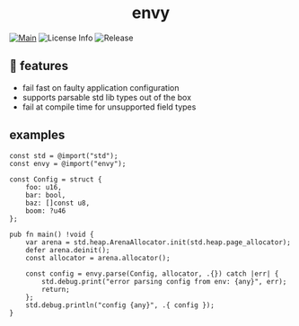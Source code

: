 <h1 align="center">
    envy
</h1>

<div align="center>
    deserialize environment variables into typesafe structs
</div>

![Zig Support](https://img.shields.io/badge/zig-0.11.0-yellow?logo=zig&color=black)
 [![Main](https://github.com/softprops/zig-envy/actions/workflows/main.yml/badge.svg)](https://github.com/softprops/zig-envy/actions/workflows/main.yml) ![License Info](https://img.shields.io/github/license/softprops/zig-envy) ![Release](https://img.shields.io/github/v/release/softprops/zig-envy)

## 🍬 features

- fail fast on faulty application configuration
- supports parsable std lib types out of the box
- fail at compile time for unsupported field types

## examples

```zig
const std = @import("std");
const envy = @import("envy");

const Config = struct {
    foo: u16,
    bar: bool,
    baz: []const u8,
    boom: ?u46
};

pub fn main() !void {
    var arena = std.heap.ArenaAllocator.init(std.heap.page_allocator);
    defer arena.deinit();
    const allocator = arena.allocator();

    const config = envy.parse(Config, allocator, .{}) catch |err| {
        std.debug.print("error parsing config from env: {any}", err);
        return;
    };
    std.debug.println("config {any}", .{ config });
}
```

